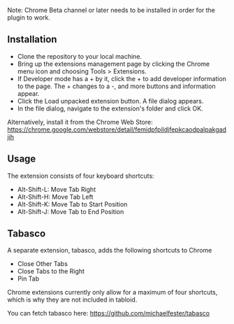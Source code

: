 Note: Chrome Beta channel or later needs to be installed in order for the plugin to work.

## Installation

* Clone the repository to your local machine.
* Bring up the extensions management page by clicking the Chrome menu icon and choosing Tools > Extensions.
* If Developer mode has a + by it, click the + to add developer information to the page. The + changes to a -, and more buttons and information appear.
* Click the Load unpacked extension button. A file dialog appears.
* In the file dialog, navigate to the extension's folder and click OK.

Alternatively, install it from the Chrome Web Store: https://chrome.google.com/webstore/detail/femidpfpildjfepkcaodpalpakgadjih

## Usage

The extension consists of four keyboard shortcuts:

* Alt-Shift-L: Move Tab Right
* Alt-Shift-H: Move Tab Left
* Alt-Shift-K: Move Tab to Start Position
* Alt-Shift-J: Move Tab to End Position

## Tabasco

A separate extension, tabasco, adds the following shortcuts to Chrome

* Close Other Tabs
* Close Tabs to the Right
* Pin Tab

Chrome extensions currently only allow for a maximum of four shortcuts, which is why they are not included in tabloid.

You can fetch tabasco here: https://github.com/michaelfester/tabasco
